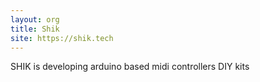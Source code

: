 ```yaml
---
layout: org
title: Shik
site: https://shik.tech
---
```

SHIK is developing arduino based midi controllers DIY kits